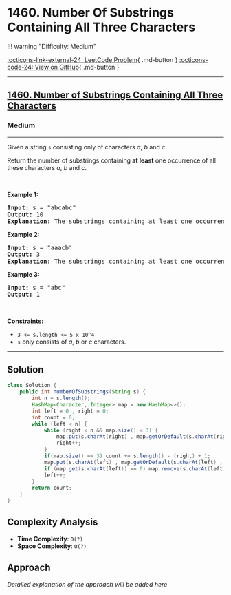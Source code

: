 # 1460. Number Of Substrings Containing All Three Characters

!!! warning "Difficulty: Medium"

[:octicons-link-external-24: LeetCode Problem](https://leetcode.com/problems/number-of-substrings-containing-all-three-characters/){ .md-button }
[:octicons-code-24: View on GitHub](https://github.com/RAJ8664/Leetcode/tree/master/1460-number-of-substrings-containing-all-three-characters){ .md-button }

---

<h2><a href="https://leetcode.com/problems/number-of-substrings-containing-all-three-characters">1460. Number of Substrings Containing All Three Characters</a></h2><h3>Medium</h3><hr><p>Given a string <code>s</code>&nbsp;consisting only of characters <em>a</em>, <em>b</em> and <em>c</em>.</p>

<p>Return the number of substrings containing <b>at least</b>&nbsp;one occurrence of all these characters <em>a</em>, <em>b</em> and <em>c</em>.</p>

<p>&nbsp;</p>
<p><strong class="example">Example 1:</strong></p>

<pre>
<strong>Input:</strong> s = &quot;abcabc&quot;
<strong>Output:</strong> 10
<strong>Explanation:</strong> The substrings containing&nbsp;at least&nbsp;one occurrence of the characters&nbsp;<em>a</em>,&nbsp;<em>b</em>&nbsp;and&nbsp;<em>c are &quot;</em>abc<em>&quot;, &quot;</em>abca<em>&quot;, &quot;</em>abcab<em>&quot;, &quot;</em>abcabc<em>&quot;, &quot;</em>bca<em>&quot;, &quot;</em>bcab<em>&quot;, &quot;</em>bcabc<em>&quot;, &quot;</em>cab<em>&quot;, &quot;</em>cabc<em>&quot; </em>and<em> &quot;</em>abc<em>&quot; </em>(<strong>again</strong>)<em>. </em>
</pre>

<p><strong class="example">Example 2:</strong></p>

<pre>
<strong>Input:</strong> s = &quot;aaacb&quot;
<strong>Output:</strong> 3
<strong>Explanation:</strong> The substrings containing&nbsp;at least&nbsp;one occurrence of the characters&nbsp;<em>a</em>,&nbsp;<em>b</em>&nbsp;and&nbsp;<em>c are &quot;</em>aaacb<em>&quot;, &quot;</em>aacb<em>&quot; </em>and<em> &quot;</em>acb<em>&quot;.</em><em> </em>
</pre>

<p><strong class="example">Example 3:</strong></p>

<pre>
<strong>Input:</strong> s = &quot;abc&quot;
<strong>Output:</strong> 1
</pre>

<p>&nbsp;</p>
<p><strong>Constraints:</strong></p>

<ul>
	<li><code>3 &lt;= s.length &lt;= 5 x 10^4</code></li>
	<li><code>s</code>&nbsp;only consists of&nbsp;<em>a</em>, <em>b</em> or <em>c&nbsp;</em>characters.</li>
</ul>


---

## Solution

```java
class Solution {
    public int numberOfSubstrings(String s) {
        int n = s.length();
        HashMap<Character, Integer> map = new HashMap<>();
        int left = 0 , right = 0;
        int count = 0;
        while (left < n) {
            while (right < n && map.size() < 3) {
                map.put(s.charAt(right) , map.getOrDefault(s.charAt(right) , 0) + 1);
                right++;
            }
            if(map.size() == 3) count += s.length() - (right) + 1;
            map.put(s.charAt(left) , map.getOrDefault(s.charAt(left) , 0) -1);
            if (map.get(s.charAt(left)) == 0) map.remove(s.charAt(left));
            left++;
        }
        return count;
    }
}
```

## Complexity Analysis

- **Time Complexity**: `O(?)`
- **Space Complexity**: `O(?)`

## Approach

*Detailed explanation of the approach will be added here*

